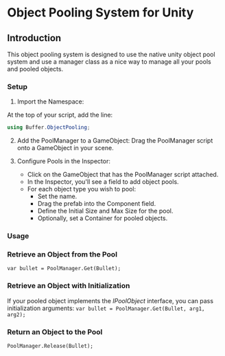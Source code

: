# Object Pooling System for Unity
## Introduction

This object pooling system is designed to use the native unity object pool system and use a manager class as a nice way to manage all your pools and pooled objects. 

### Setup
1. Import the Namespace:

At the top of your script, add the line:
```cs
using Buffer.ObjectPooling;
```
2. Add the PoolManager to a GameObject:
Drag the PoolManager script onto a GameObject in your scene.

3. Configure Pools in the Inspector:
    * Click on the GameObject that has the PoolManager script attached.
    * In the Inspector, you'll see a field to add object pools.
    * For each object type you wish to pool:
        *  Set the name.
        * Drag the prefab into the Component field.
        * Define the Initial Size and Max Size for the pool.
        * Optionally, set a Container for pooled objects.
     
### Usage
### Retrieve an Object from the Pool
`var bullet = PoolManager.Get(Bullet);`

### Retrieve an Object with Initialization
If your pooled object implements the *IPoolObject* interface, you can pass initialization arguments:
`var bullet = PoolManager.Get(Bullet, arg1, arg2);`

### Return an Object to the Pool
`PoolManager.Release(Bullet);`
